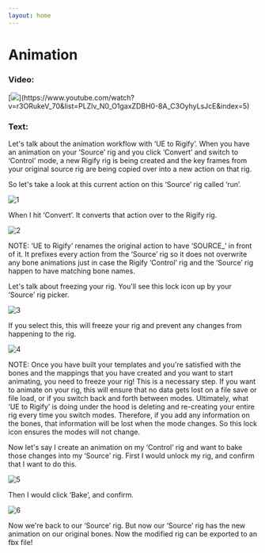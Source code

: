 ```yaml
---
layout: home
---
```


# Animation
### Video:
[![](https://blender-tools-documentation.s3.amazonaws.com/ue-to-rigify/videos/thumbnails/animation.png?)](https://www.youtube.com/watch?v=r3ORukeV_70&list=PLZlv_N0_O1gaxZDBH0-8A_C3OyhyLsJcE&index=5)

### Text:
Let's talk about the animation workflow with ‘UE to Rigify’. When you have an animation on your ‘Source’ rig and you click ‘Convert’ and switch to ‘Control’ mode, a new Rigify rig is being created and the key frames from your original source rig are being copied over into a new action on that rig.


So let's take a look at this current action on this ‘Source’ rig called ‘run’.

![1](https://blender-tools-documentation.s3.amazonaws.com/ue-to-rigify/images/animation/1.png)

When I hit ‘Convert’. It converts that action over to the Rigify rig.

![2](https://blender-tools-documentation.s3.amazonaws.com/ue-to-rigify/images/animation/2.png)

NOTE:
‘UE to Rigify’ renames the original action to have ‘SOURCE_’ in front of it. It prefixes every action from the ‘Source’ rig so it does not overwrite any bone animations just in case the Rigify ‘Control’ rig and the ‘Source’ rig happen to have matching bone names.

Let's talk about freezing your rig. You'll see this lock icon up by your ‘Source’ rig picker.

![3](https://blender-tools-documentation.s3.amazonaws.com/ue-to-rigify/images/animation/3.png)

If you select this, this will freeze your rig and prevent any changes from happening to the rig.

![4](https://blender-tools-documentation.s3.amazonaws.com/ue-to-rigify/images/animation/4.png)

NOTE:
Once you have built your templates and you're satisfied with the bones and the mappings that you have created and you want to start animating, you need to freeze your rig! This is a necessary step. If you want to animate on your rig, this will ensure that no data gets lost on a file save or file load, or if you switch back and forth between modes. Ultimately, what ‘UE to Rigify’ is doing under the hood is deleting and re-creating your entire rig every time you switch modes. Therefore, if you add any information on the bones, that information will be lost when the mode changes. So this lock icon ensures the modes will not change.

Now let's say I create an animation on my ‘Control’ rig and want to bake those changes into my ‘Source’ rig. First I would unlock my rig, and confirm that I want to do this.

![5](https://blender-tools-documentation.s3.amazonaws.com/ue-to-rigify/images/animation/5.png)

Then I would click ‘Bake’, and confirm.

![6](https://blender-tools-documentation.s3.amazonaws.com/ue-to-rigify/images/animation/6.png)

Now we're back to our ‘Source’ rig. But now our ‘Source’ rig has the new animation on our original bones. Now the modified rig can be exported to an fbx file!